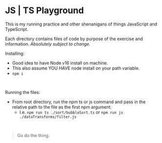 # JS | TS Playground

This is my running practice and other shenanigans of things JavaScript and TypeScript.

Each directory contains files of code by purpose of the exercise and information.
_Absolutely subject to change._
<br>

Installing:

- Good idea to have Node v16 install on machine.
- This also assume YOU HAVE node install on your path variable.
- `npm i`

<br>

Running the files:

- From root directory, run the npm ts or js command and pass in the relative path to the file as the first npm argument.
  - I.e. `npm run ts ./sort/bubbleSort.ts` or `npm run js ./dataTransforms/filter.js`

<br>

> Go do the thing.
